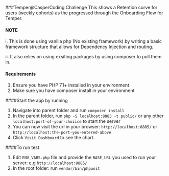 ###Temper@CasperCoding Challenge
This shows a Retention curve  for users (weekly cohorts) as the progressed through the Onboarding Flow for Temper.

#### NOTE
i. This is done using vanilla php (No existing framework) by writing a basic framework structure that allows for Dependency Injection and routing.

ii. It also relies on using exsiting packages by using composer to pull them in.

#### Requirements
1. Ensure you have PHP 7.1+ installed in your environment
2. Make sure you have composer install in your environment

####Start the app by running
1. Navigate into parent folder and run `composer install`
2. In the parent folder, run `php -S localhost:8885 -t public/`  or any other `localhost:port-of-your-choiice` to start the server 
3. You can now visit the url in your browser: `http://localhost:8885/` or `http://localhost:the-port-you-entered-above`
4. Click `Visit Dashboard` to see the chart.




####To run test
1. Edit `ENV_VARS.php` file and provide the `BASE_URL` you used to run your server: e.g `http://localhost:8885/`
2. In the root folder: run ``vendor/bin/phpunit``  
